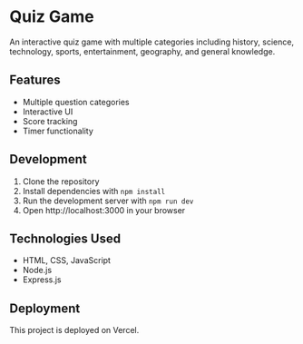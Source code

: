 # Quiz Game

An interactive quiz game with multiple categories including history, science, technology, sports, entertainment, geography, and general knowledge.

## Features

- Multiple question categories
- Interactive UI
- Score tracking
- Timer functionality

## Development

1. Clone the repository
2. Install dependencies with `npm install`
3. Run the development server with `npm run dev`
4. Open http://localhost:3000 in your browser

## Technologies Used

- HTML, CSS, JavaScript
- Node.js
- Express.js

## Deployment

This project is deployed on Vercel. 